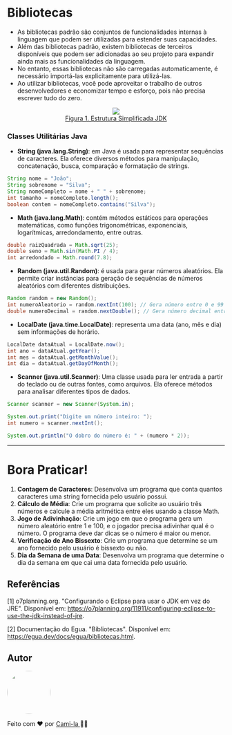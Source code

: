 # Bibliotecas

- As bibliotecas padrão são conjuntos de funcionalidades internas à linguagem que podem ser utilizadas para estender suas capacidades. 
- Além das bibliotecas padrão, existem bibliotecas de terceiros disponíveis que podem ser adicionadas ao seu projeto para expandir ainda mais as funcionalidades da linguagem.
- No entanto, essas bibliotecas não são carregadas automaticamente, é necessário importá-las explicitamente para utilizá-las.
- Ao utilizar bibliotecas, você pode aproveitar o trabalho de outros desenvolvedores e economizar tempo e esforço, pois não precisa escrever tudo do zero. 

<p align="center">
<img src="https://s1.o7planning.com/en/11911/images/20477133.png" /><br>
<a href="https://o7planning.org/11911/configuring-eclipse-to-use-the-jdk-instead-of-jre">Figura 1. Estrutura Simplificada JDK</a></p>


### Classes Utilitárias Java

- **String (java.lang.String)**: em Java é usada para representar sequências de caracteres. Ela oferece diversos métodos para manipulação, concatenação, busca, comparação e formatação de strings.

```java
String nome = "João";
String sobrenome = "Silva";
String nomeCompleto = nome + " " + sobrenome;
int tamanho = nomeCompleto.length();
boolean contem = nomeCompleto.contains("Silva");
```

- **Math (java.lang.Math)**: contém métodos estáticos para operações matemáticas, como funções trigonométricas, exponenciais, logarítmicas, arredondamento, entre outras.

```java
double raizQuadrada = Math.sqrt(25);
double seno = Math.sin(Math.PI / 4);
int arredondado = Math.round(7.8);
```

- **Random (java.util.Random)**: é usada para gerar números aleatórios. Ela permite criar instâncias para geração de sequências de números aleatórios com diferentes distribuições.

```java
Random random = new Random();
int numeroAleatorio = random.nextInt(100); // Gera número entre 0 e 99
double numeroDecimal = random.nextDouble(); // Gera número decimal entre 0.0 e 1.0
```

- **LocalDate (java.time.LocalDate)**: representa uma data (ano, mês e dia) sem informações de horário.

```java
LocalDate dataAtual = LocalDate.now();
int ano = dataAtual.getYear();
int mes = dataAtual.getMonthValue();
int dia = dataAtual.getDayOfMonth();
```

- **Scanner (java.util.Scanner)**: Uma classe usada para ler entrada a partir do teclado ou de outras fontes, como arquivos. Ela oferece métodos para analisar diferentes tipos de dados.

```java
Scanner scanner = new Scanner(System.in);

System.out.print("Digite um número inteiro: ");
int numero = scanner.nextInt();

System.out.println("O dobro do número é: " + (numero * 2));
```

----

# Bora Praticar!

1. **Contagem de Caracteres**: Desenvolva um programa que conta quantos caracteres uma string fornecida pelo usuário possui.
2. **Cálculo de Média**: Crie um programa que solicite ao usuário três números e calcule a média aritmética entre eles usando a classe Math.
3. **Jogo de Adivinhação**: Crie um jogo em que o programa gera um número aleatório entre 1 e 100, e o jogador precisa adivinhar qual é o número. O programa deve dar dicas se o número é maior ou menor. 
4. **Verificação de Ano Bissexto**: Crie um programa que determine se um ano fornecido pelo usuário é bissexto ou não.
5. **Dia da Semana de uma Data**: Desenvolva um programa que determine o dia da semana em que cai uma data fornecida pelo usuário.

## Referências

[1] o7planning.org. "Configurando o Eclipse para usar o JDK em vez do JRE". Disponível em: https://o7planning.org/11911/configuring-eclipse-to-use-the-jdk-instead-of-jre.

[2] Documentação do Egua. "Bibliotecas". Disponível em: https://egua.dev/docs/egua/bibliotecas.html.


## Autor

<a href="https://www.linkedin.com/in/cami-la/">
 <img style="border-radius: 50%;" src="https://avatars.githubusercontent.com/u/64323124?v=4" width="100px;" alt=""/></a>
<br>

Feito com ❤️ por <a href="https://www.instagram.com/camimi_la/" title="Instagram">Cami-la </a> 👋🏽 
